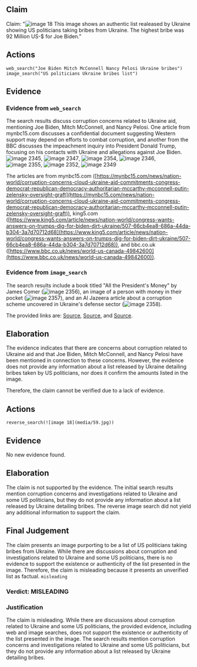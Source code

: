 ## Claim
Claim: "![image 18](media/59.jpg) This image shows an authentic list realeased by Ukraine showing US politicians taking bribes from Ukraine. The highest bribe was 92 Million US-$ for Joe Biden."

## Actions
```
web_search("Joe Biden Mitch McConnell Nancy Pelosi Ukraine bribes")
image_search("US politicians Ukraine bribes list")
```

## Evidence
### Evidence from `web_search`
The search results discuss corruption concerns related to Ukraine aid, mentioning Joe Biden, Mitch McConnell, and Nancy Pelosi. One article from mynbc15.com discusses a confidential document suggesting Western support may depend on efforts to combat corruption, and another from the BBC discusses the impeachment inquiry into President Donald Trump, focusing on his contacts with Ukraine and allegations against Joe Biden. ![image 2345](media/2025-08-07_20-31-1754598660-987886.jpg), ![image 2347](media/2025-08-07_20-31-1754598672-205247.jpg), ![image 2354](media/2025-08-07_20-31-1754598675-235582.jpg), ![image 2346](media/2025-08-07_20-31-1754598671-623852.jpg), ![image 2355](media/2025-08-07_20-31-1754598675-768908.jpg), ![image 2352](media/2025-08-07_20-31-1754598674-583757.jpg), ![image 2349](media/2025-08-07_20-31-1754598673-027288.jpg)

The articles are from mynbc15.com ([https://mynbc15.com/news/nation-world/corruption-concerns-cloud-ukraine-aid-commitments-congress-democrat-republican-democracy-authoritarian-mccarthy-mcconnell-putin-zelensky-oversight-graft](https://mynbc15.com/news/nation-world/corruption-concerns-cloud-ukraine-aid-commitments-congress-democrat-republican-democracy-authoritarian-mccarthy-mcconnell-putin-zelensky-oversight-graft)), king5.com ([https://www.king5.com/article/news/nation-world/congress-wants-answers-on-trumps-dig-for-biden-dirt-ukraine/507-66cb4ea8-686a-44da-b304-3a7d70712d68](https://www.king5.com/article/news/nation-world/congress-wants-answers-on-trumps-dig-for-biden-dirt-ukraine/507-66cb4ea8-686a-44da-b304-3a7d70712d68)), and bbc.co.uk ([https://www.bbc.co.uk/news/world-us-canada-49842600](https://www.bbc.co.uk/news/world-us-canada-49842600)).


### Evidence from `image_search`
The search results include a book titled "All the President's Money" by James Comer (![image 2356](media/2025-08-07_20-31-1754598686-733132.jpg)), an image of a person with money in their pocket (![image 2357](media/2025-08-07_20-31-1754598687-057442.jpg)), and an Al Jazeera article about a corruption scheme uncovered in Ukraine's defense sector (![image 2358](media/2025-08-07_20-31-1754598687-249894.jpg)).

The provided links are: [Source](https://www.amazon.com/All-Presidents-Money-Investigating-Foreign/dp/0063420015), [Source](https://kkc.com/corruption-index/corruption-in-ukraine/), and [Source](https://www.aljazeera.com/news/2025/8/2/ukraine-says-defence-sector-corruption-scheme-uncovered).


## Elaboration
The evidence indicates that there are concerns about corruption related to Ukraine aid and that Joe Biden, Mitch McConnell, and Nancy Pelosi have been mentioned in connection to these concerns. However, the evidence does not provide any information about a list released by Ukraine detailing bribes taken by US politicians, nor does it confirm the amounts listed in the image.

Therefore, the claim cannot be verified due to a lack of evidence.


## Actions
```
reverse_search(![image 18](media/59.jpg))
```

## Evidence
No new evidence found.

## Elaboration
The claim is not supported by the evidence. The initial search results mention corruption concerns and investigations related to Ukraine and some US politicians, but they do not provide any information about a list released by Ukraine detailing bribes. The reverse image search did not yield any additional information to support the claim.


## Final Judgement
The claim presents an image purporting to be a list of US politicians taking bribes from Ukraine. While there are discussions about corruption and investigations related to Ukraine and some US politicians, there is no evidence to support the existence or authenticity of the list presented in the image. Therefore, the claim is misleading because it presents an unverified list as factual. `misleading`

### Verdict: MISLEADING

### Justification
The claim is misleading. While there are discussions about corruption related to Ukraine and some US politicians, the provided evidence, including web and image searches, does not support the existence or authenticity of the list presented in the image. The search results mention corruption concerns and investigations related to Ukraine and some US politicians, but they do not provide any information about a list released by Ukraine detailing bribes.
